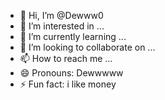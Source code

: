 - 👋 Hi, I’m @Dewww0
- 👀 I’m interested in ...
- 🌱 I’m currently learning ...
- 💞️ I’m looking to collaborate on ...
- 📫 How to reach me ...
- 😄 Pronouns: Dewwwww
- ⚡ Fun fact: i like money

<!---
Dewww0/Dewww0 is a ✨ special ✨ repository because its `README.md` (this file) appears on your GitHub profile.
You can click the Preview link to take a look at your changes.
--->
